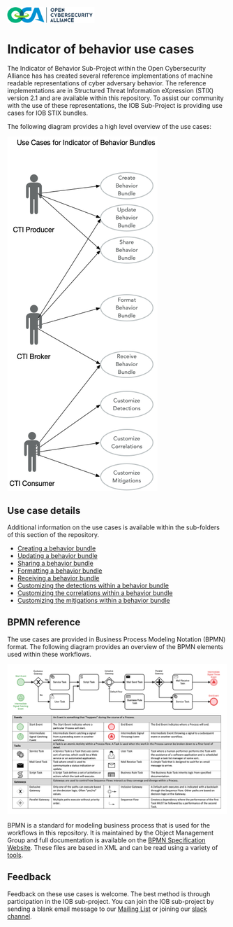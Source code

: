 <img src="/iob_use_cases/images/OCA-1.png" width="200">

# Indicator of behavior use cases

The Indicator of Behavior Sub-Project within the Open Cybersecurity Alliance has has created several reference implementations of machine readable representations of cyber adversary behavior. The reference implementations are in Structured Threat Information eXpression (STIX) version 2.1 and are available within this repository. To assist our community with the use of these representations, the IOB Sub-Project is providing use cases for IOB STIX bundles.

The following diagram provides a high level overview of the use cases:

![Use Case Overview](/iob_use_cases/images/BehaviorBundle_Use_Cases.png)

## Use case details

Additional information on the use cases is available within the sub-folders of this section of the repository.

- [Creating a behavior bundle](/iob_use_cases/use_cases/Create_Bundle)
- [Updating a behavior bundle](/iob_use_cases/use_cases/Update_Bundle)
- [Sharing a behavior bundle](/iob_use_cases/use_cases/Share_Bundle)
- [Formatting a behavior bundle](/iob_use_cases/use_cases/Format_Bundle)
- [Receiving a behavior bundle](/iob_use_cases/use_cases/Receive_Bundle)
- [Customizing the detections within a behavior bundle](/iob_use_cases/use_cases/Customize_Detections)
- [Customizing the correlations within a behavior bundle](/iob_use_cases/use_cases/Customize_Correlations)
- [Customizing the mitigations within a behavior bundle](/iob_use_cases/use_cases/Customize_Mitigations)

## BPMN reference

The use cases are provided in Business Process Modeling Notation (BPMN) format. The following diagram provides an overview of the BPMN elements used within these workflows.

<img src="/iob_use_cases/images/Simple_BPMN_Guide.png" width="1000">

BPMN is a standard for modeling business process that is used for the workflows in this repository. It is maintained by the Object Management Group and full documentation is available on the [BPMN Specification Website](https://www.omg.org/spec/BPMN/2.0/About-BPMN/). These files are based in XML and can be read using a variety of [tools](https://bpmnmatrix.github.io).

## Feedback
Feedback on these use cases is welcome. The best method is through participation in the IOB sub-project. You can join the IOB sub-project by sending a blank email message to our [Mailing List](mailto:oca-iob-wg+subscribe@lists.oasis-open-projects.org) or joining our [slack channel](https://join.slack.com/t/open-cybersecurity/shared_invite/zt-19pliofsm-L7eSSB8yzABM2Pls1nS12w).
